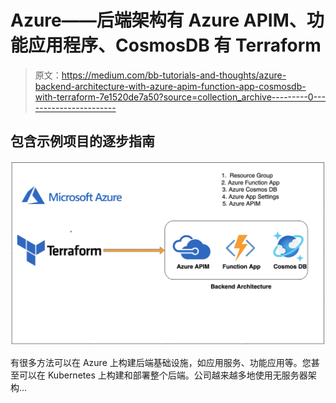 # Azure——后端架构有 Azure APIM、功能应用程序、CosmosDB 有 Terraform

> 原文：<https://medium.com/bb-tutorials-and-thoughts/azure-backend-architecture-with-azure-apim-function-app-cosmosdb-with-terraform-7e1520de7a50?source=collection_archive---------0----------------------->

## 包含示例项目的逐步指南

![](img/61fdee01d5de020a23af0a2e79e197f6.png)

有很多方法可以在 Azure 上构建后端基础设施，如应用服务、功能应用等。您甚至可以在 Kubernetes 上构建和部署整个后端。公司越来越多地使用无服务器架构…